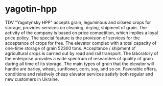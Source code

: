 # yagotin-hpp
TDV "Yagotynsky HPP" accepts grain, leguminous and oilseed crops for storage, provides services on cleaning, drying, shipment of grain.
The activity of the company is based on price competition, which implies a loyal price policy. 
The special feature is the provision of services for the acceptance of crops for free.
The elevator complex with a total capacity of one-time storage of grain 52300 tons.
Acceptance / shipment of agricultural crops is carried out by road and rail transport.
The laboratory of the enterprise provides a wide spectrum of researches of quality of grain during all time of its storage.
The main types of grain that the elevator will handle are barley, wheat, sunflower, corn, soy, and so on.
Favorable offers, conditions and relatively cheap elevator services satisfy both regular and new customers in Ukraine.
